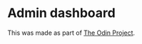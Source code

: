# Admin dashboard

This was made as part of [The Odin Project](https://www.theodinproject.com/about).
